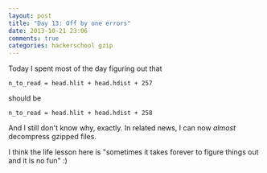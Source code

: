 ```yaml
---
layout: post
title: "Day 13: Off by one errors"
date: 2013-10-21 23:06
comments: true
categories: hackerschool gzip
---
```


Today I spent most of the day figuring out that

~~~
n_to_read = head.hlit + head.hdist + 257
~~~

should be

~~~
n_to_read = head.hlit + head.hdist + 258
~~~

And I still don't know why, exactly. In related news, I can now *almost*
decompress gzipped files.

I think the life lesson here is "sometimes it takes forever to figure
things out and it is no fun" :)
